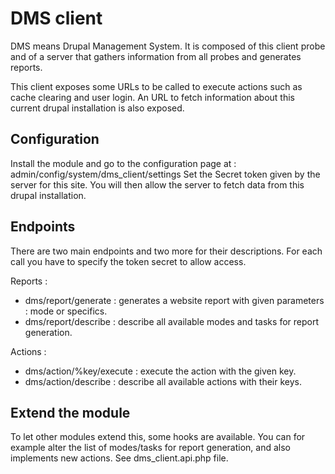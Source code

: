 DMS client
==========

DMS means Drupal Management System.
It is composed of this client probe and of a server that gathers information from all probes and generates reports.

This client exposes some URLs to be called to execute actions such as cache clearing and user login.
An URL to fetch information about this current drupal installation is also exposed.


Configuration
-------------

Install the module and go to the configuration page at : admin/config/system/dms_client/settings
Set the Secret token given by the server for this site.
You will then allow the server to fetch data from this drupal installation.


Endpoints
---------

There are two main endpoints and two more for their descriptions.
For each call you have to specify the token secret to allow access.

Reports :
 - dms/report/generate : generates a website report with given parameters : mode or specifics.
 - dms/report/describe : describe all available modes and tasks for report generation.
 
Actions :
 - dms/action/%key/execute : execute the action with the given key.
 - dms/action/describe : describe all available actions with their keys.
 
 
Extend the module
-----------------

To let other modules extend this, some hooks are available.
You can for example alter the list of modes/tasks for report generation, and also implements new actions.
See dms_client.api.php file.